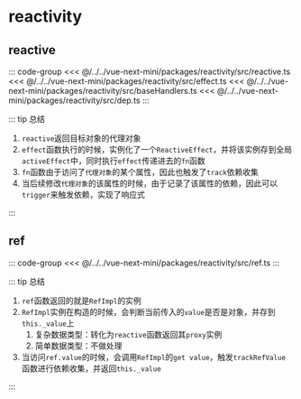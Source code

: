 # reactivity

## reactive

::: code-group
<<< @/../../vue-next-mini/packages/reactivity/src/reactive.ts
<<< @/../../vue-next-mini/packages/reactivity/src/effect.ts
<<< @/../../vue-next-mini/packages/reactivity/src/baseHandlers.ts
<<< @/../../vue-next-mini/packages/reactivity/src/dep.ts
:::

::: tip 总结

1. `reactive`返回目标对象的代理对象
2. `effect`函数执行的时候，实例化了一个`ReactiveEffect`，并将该实例存到全局`activeEffect`中，同时执行`effect`传递进去的`fn`函数
3. `fn`函数由于访问了`代理对象`的某个属性，因此也触发了`track`依赖收集
4. 当后续修改`代理对象`的该属性的时候，由于记录了该属性的依赖，因此可以`trigger`来触发依赖，实现了响应式

:::

## ref

::: code-group
<<< @/../../vue-next-mini/packages/reactivity/src/ref.ts
:::

::: tip 总结

1. `ref`函数返回的就是`RefImpl`的实例
2. `RefImpl`实例在构造的时候，会判断当前传入的`value`是否是对象，并存到`this._value`上
   1. 复杂数据类型：转化为`reactive`函数返回其`proxy`实例
   2. 简单数据类型：不做处理
3. 当访问`ref.value`的时候，会调用`RefImpl`的`get value`，触发`trackRefValue`函数进行依赖收集，并返回`this._value`

:::
